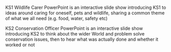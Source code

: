 KS1 Wildlife Carer PowerPoint is an interactive slide show introducing KS1 to ideas around caring for oneself, pets and wildlife, sharing a common theme of what we all need (e.g. food, water, safety etc)

KS2 Conservation Officer PowerPoint is an interactive slide show introducing KS2 to think about the wider World and problem solve conservation issues, then to hear what was actually done and whether it worked or not
